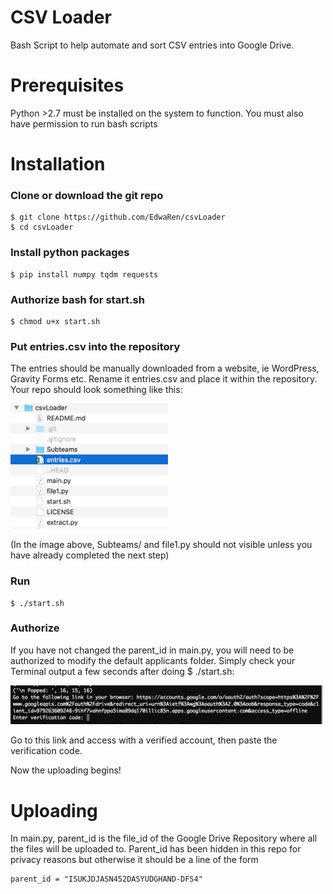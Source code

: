 # CSV Loader
Bash Script to help automate and sort CSV entries into Google Drive.

# Prerequisites

Python >2.7 must be installed on the system to function. You must also have permission to run bash scripts

# Installation

### Clone or download the git repo
```
$ git clone https://github.com/EdwaRen/csvLoader
$ cd csvLoader
```

### Install python packages
```
$ pip install numpy tqdm requests
```

### Authorize bash for start.sh
```
$ chmod u+x start.sh
```

### Put entries.csv into the repository

The entries should be manually downloaded from a website, ie WordPress, Gravity Forms etc. Rename it entries.csv and place it within the repository. Your repo should look something like this:

<p align="left">
  <img src="./ReadmeImg/readme0.png" height = "200">
</p>

(In the image above, Subteams/ and file1.py should not visible unless you have already completed the next step)


### Run
```
$ ./start.sh
```

### Authorize

If you have not changed the parent_id in main.py, you will need to be authorized to modify the default applicants folder. Simply check your Terminal output a few seconds after doing $ ./start.sh:

<p align="left">
  <img src="./ReadmeImg/readme2.png" width = "500px">
</p>

Go to this link and access with a verified account, then paste the verification code.

Now the uploading begins!

# Uploading

In main.py, parent_id is the file_id of the Google Drive Repository where all the files will be uploaded to. Parent_id has been hidden in this repo for privacy reasons but otherwise it should be a line of the form

```
parent_id = "ISUKJDJASN452DASYUDGHAND-DFS4"
```
